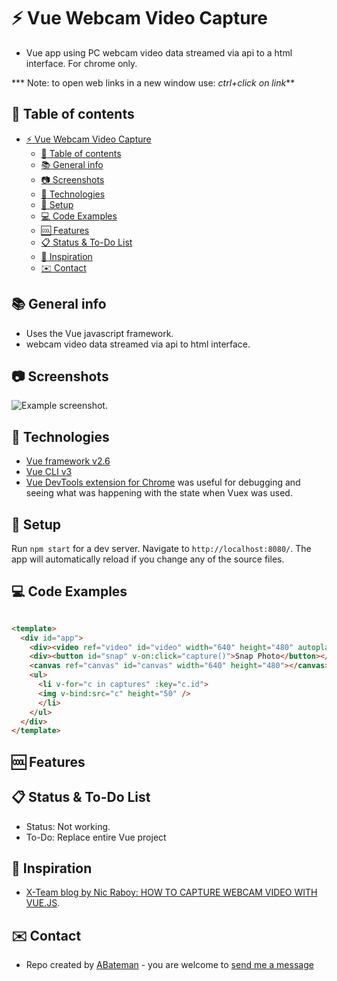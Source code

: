 # :zap: Vue Webcam Video Capture

* Vue app using PC webcam video data streamed via api to a html interface. For chrome only.

*** Note: to open web links in a new window use: _ctrl+click on link_**

## :page_facing_up: Table of contents

* [:zap: Vue Webcam Video Capture](#zap-vue-webcam-video-capture)
  * [:page_facing_up: Table of contents](#page_facing_up-table-of-contents)
  * [:books: General info](#books-general-info)
  * [:camera: Screenshots](#camera-screenshots)
  * [:signal_strength: Technologies](#signal_strength-technologies)
  * [:floppy_disk: Setup](#floppy_disk-setup)
  * [:computer: Code Examples](#computer-code-examples)
  * [:cool: Features](#cool-features)
  * [:clipboard: Status & To-Do List](#clipboard-status--to-do-list)
  * [:clap: Inspiration](#clap-inspiration)
  * [:envelope: Contact](#envelope-contact)

## :books: General info

* Uses the Vue javascript framework.
* webcam video data streamed via api to html interface.

## :camera: Screenshots

![Example screenshot](./img/.png).

## :signal_strength: Technologies

* [Vue framework v2.6](https://vuejs.org/)
* [Vue CLI v3](https://github.com/vuejs/vue-cli)
* [Vue DevTools extension for Chrome](https://chrome.google.com/webstore/detail/vuejs-devtools/nhdogjmejiglipccpnnnanhbledajbpd) was useful for debugging and seeing what was happening with the state when Vuex was used.

## :floppy_disk: Setup

Run `npm start` for a dev server. Navigate to `http://localhost:8080/`. The app will automatically reload if you change any of the source files.

## :computer: Code Examples

```html

<template>
  <div id="app">
    <div><video ref="video" id="video" width="640" height="480" autoplay></video></div>
    <div><button id="snap" v-on:click="capture()">Snap Photo</button></div>
    <canvas ref="canvas" id="canvas" width="640" height="480"></canvas>
    <ul>
      <li v-for="c in captures" :key="c.id">
      <img v-bind:src="c" height="50" />
      </li>
    </ul>
  </div>
</template>

```

## :cool: Features

## :clipboard: Status & To-Do List

* Status: Not working.
* To-Do: Replace entire Vue project

## :clap: Inspiration

* [X-Team blog by Nic Raboy: HOW TO CAPTURE WEBCAM VIDEO WITH VUE.JS](https://x-team.com/blog/webcam-capture-vue/).

## :envelope: Contact

* Repo created by [ABateman](https://www.andrewbateman.org) - you are welcome to [send me a message](https://andrewbateman.org/contact)
